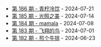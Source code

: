 * [第 186 期 - 青柠冷饮](https://weekly.tw93.fun/posts/186-青柠冷饮) - 2024-07-21
* [第 185 期 - 光照之美](https://weekly.tw93.fun/posts/185-光照之美) - 2024-07-14
* [第 184 期 - mamala](https://weekly.tw93.fun/posts/184-mamala) - 2024-07-08
* [第 183 期 - 飞翔的鸟](https://weekly.tw93.fun/posts/183-飞翔的鸟) - 2024-07-01
* [第 182 期 - 煎个牛排](https://weekly.tw93.fun/posts/182-煎个牛排) - 2024-06-23

